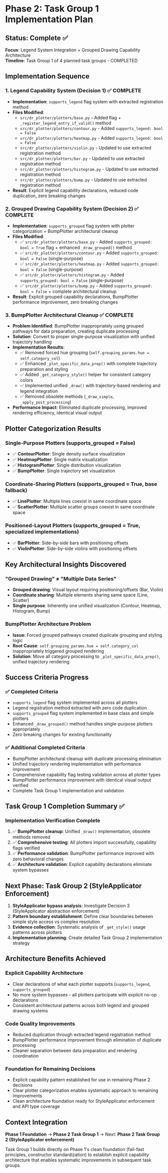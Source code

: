 # Phase 2: Task Group 1 Implementation Plan

## Status: Complete ✅
**Focus**: Legend System Integration + Grouped Drawing Capability Architecture  
**Timeline**: Task Group 1 of 4 planned task groups - COMPLETED

## Implementation Sequence

### 1. Legend Capability System (Decision 1) ✅ COMPLETE
- **Implementation**: `supports_legend` flag system with extracted registration method
- **Files Modified**: 
  - `src/dr_plotter/plotters/base.py` - Added flag + `_register_legend_entry_if_valid()` method
  - `src/dr_plotter/plotters/contour.py` - Added `supports_legend: bool = False`
  - `src/dr_plotter/plotters/heatmap.py` - Added `supports_legend: bool = False`  
  - `src/dr_plotter/plotters/violin.py` - Updated to use extracted registration method
  - `src/dr_plotter/plotters/bar.py` - Updated to use extracted registration method
  - `src/dr_plotter/plotters/histogram.py` - Updated to use extracted registration method
  - `src/dr_plotter/plotters/bump.py` - Updated to use extracted registration method
- **Result**: Explicit legend capability declarations, reduced code duplication, zero breaking changes

### 2. Grouped Drawing Capability System (Decision 2) ✅ COMPLETE
- **Implementation**: `supports_grouped` flag system with plotter categorization + BumpPlotter architectural cleanup
- **Files Modified**:
  - ✅ `src/dr_plotter/plotters/base.py` - Added `supports_grouped: bool = True` flag + enhanced `_draw_grouped()` method  
  - ✅ `src/dr_plotter/plotters/contour.py` - Added `supports_grouped: bool = False` (single-purpose)
  - ✅ `src/dr_plotter/plotters/heatmap.py` - Added `supports_grouped: bool = False` (single-purpose)
  - ✅ `src/dr_plotter/plotters/histogram.py` - Added `supports_grouped: bool = False` (single-purpose)
  - ✅ `src/dr_plotter/plotters/bump.py` - Added `supports_grouped: bool = False` + complete architectural cleanup
- **Result**: Explicit grouped capability declarations, BumpPlotter performance improvement, zero breaking changes

### 3. BumpPlotter Architectural Cleanup ✅ COMPLETE
- **Problem Identified**: BumpPlotter inappropriately using grouped pathways for data preparation, creating duplicate processing
- **Solution**: Convert to proper single-purpose visualization with unified trajectory handling
- **Implementation Results**:
  - ✅ Removed forced hue grouping (`self.grouping_params.hue = self.category_col`)
  - ✅ Enhanced `_plot_specific_data_prep()` with complete trajectory preparation and styling
  - ✅ Added `_get_category_style()` helper for consistent category colors
  - ✅ Implemented unified `_draw()` with trajectory-based rendering and legend integration
  - ✅ Removed obsolete methods (`_draw_simple`, `_apply_post_processing`) 
- **Performance Impact**: Eliminated duplicate processing, improved rendering efficiency, identical visual output

## Plotter Categorization Results

### **Single-Purpose Plotters** (supports_grouped = False)
- ✅ **ContourPlotter**: Single density surface visualization 
- ✅ **HeatmapPlotter**: Single matrix visualization
- ✅ **HistogramPlotter**: Single distribution visualization
- ✅ **BumpPlotter**: Single trajectory set visualization

### **Coordinate-Sharing Plotters** (supports_grouped = True, base fallback)  
- ✅ **LinePlotter**: Multiple lines coexist in same coordinate space
- ✅ **ScatterPlotter**: Multiple scatter groups coexist in same coordinate space

### **Positioned-Layout Plotters** (supports_grouped = True, specialized implementations)
- ✅ **BarPlotter**: Side-by-side bars with positioning offsets
- ✅ **ViolinPlotter**: Side-by-side violins with positioning offsets

## Key Architectural Insights Discovered

### **"Grouped Drawing" ≠ "Multiple Data Series"** 
- **Grouped drawing**: Visual layout requiring positioning/offsets (Bar, Violin)
- **Coordinate sharing**: Multiple elements sharing same space (Line, Scatter)
- **Single purpose**: Inherently one unified visualization (Contour, Heatmap, Histogram, Bump)

### **BumpPlotter Architecture Problem**
- **Issue**: Forced grouped pathways created duplicate grouping and styling logic  
- **Root Cause**: `self.grouping_params.hue = self.category_col` inappropriately triggered grouped rendering
- **Solution**: Move all category processing to `_plot_specific_data_prep()`, unified trajectory rendering

## Success Criteria Progress

### ✅ Completed Criteria
- `supports_legend` flag system implemented across all plotters
- Legend registration method extracted with zero code duplication
- `supports_grouped` flag system implemented in base class and simple plotters
- Enhanced `_draw_grouped()` method handles single-purpose plotters appropriately
- Zero breaking changes for existing functionality

### ✅ Additional Completed Criteria
- BumpPlotter architectural cleanup with duplicate processing elimination
- Unified trajectory rendering implementation with performance improvement
- Comprehensive capability flag testing validation across all plotter types
- BumpPlotter performance improvement with identical visual output verified
- Complete Task Group 1 implementation and validation

## Task Group 1 Completion Summary ✅

### **Implementation Verification Complete**
1. ✅ **BumpPlotter cleanup**: Unified `_draw()` implementation, obsolete methods removed
2. ✅ **Comprehensive testing**: All plotters import successfully, capability flags verified
3. ✅ **Performance validation**: BumpPlotter performance improved with zero behavioral changes
4. ✅ **Architecture validation**: Explicit capability declarations eliminate system bypasses

## Next Phase: Task Group 2 (StyleApplicator Enforcement)
1. **StyleApplicator bypass analysis**: Investigate Decision 3 (StyleApplicator abstraction enforcement)
2. **Pattern boundary establishment**: Define clear boundaries between simple style access vs complex resolution
3. **Evidence collection**: Systematic analysis of `_get_style()` usage patterns across plotters
4. **Implementation planning**: Create detailed Task Group 2 implementation strategy

## Architecture Benefits Achieved

### **Explicit Capability Architecture**
- Clear declarations of what each plotter supports (`supports_legend`, `supports_grouped`)
- No more system bypasses - all plotters participate with explicit no-op declarations
- Consistent architectural patterns across both legend and grouped drawing systems

### **Code Quality Improvements**  
- Reduced duplication through extracted legend registration method
- BumpPlotter performance improvement through elimination of duplicate processing
- Cleaner separation between data preparation and rendering coordination

### **Foundation for Remaining Decisions**
- Explicit capability pattern established for use in remaining Phase 2 decisions
- Clear plotter categorization enables systematic approach to remaining improvements
- Clean architecture foundation ready for StyleApplicator enforcement and API type coverage

## Context Integration
**Phase 1 Foundation** → **Phase 2 Task Group 1** → Next: **Phase 2 Task Group 2 (StyleApplicator enforcement)**

Task Group 1 builds directly on Phase 1's clean foundation (fail-fast principles, constructor standardization) to establish explicit capability architecture that enables systematic improvements in subsequent task groups.
